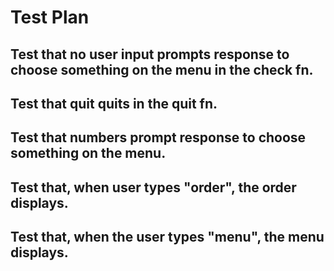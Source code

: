 # Test Plan

## Test that no user input prompts response to choose something on the menu in the check fn.

## Test that quit quits in the quit fn.

## Test that numbers prompt response to choose something on the menu.

## Test that, when user types "order", the order displays.

## Test that, when the user types "menu", the menu displays.
